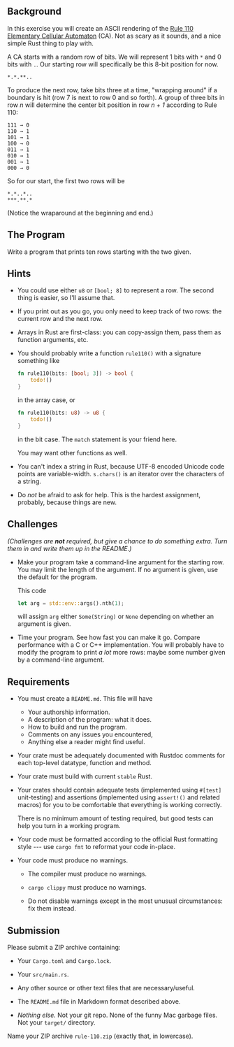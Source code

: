 ## Background

In this exercise you will create an ASCII rendering of the
[Rule 110](https://en.wikipedia.org/wiki/Rule_110)
[Elementary Cellular
Automaton](https://en.wikipedia.org/wiki/Elementary_cellular_automaton)
(CA). Not as scary as it sounds, and a nice simple Rust
thing to play with.


A CA starts with a random row of bits. We will represent 1
bits with `*` and 0 bits with `.`. Our starting row will
specifically be this 8-bit position for now.

    *.*.**..

To produce the next row, take bits three at a time,
"wrapping around" if a boundary is hit (row 7 is next to row
0 and so forth).  A group of three
bits in row *n* will determine the center bit position in
row *n + 1* according to Rule 110:

    111 → 0
    110 → 1
    101 → 1
    100 → 0
    011 → 1
    010 → 1
    001 → 1
    000 → 0

So for our start, the first two rows will be

    *.*..*..
    ***.**.*

(Notice the wraparound at the beginning and end.)

## The Program

Write a program that prints ten rows starting with the two
given.

## Hints

* You could use either `u8` or `[bool; 8]` to represent a
  row.  The second thing is easier, so I'll assume that.

* If you print out as you go, you only need to keep track of
  two rows: the current row and the next row.

* Arrays in Rust are first-class: you can copy-assign them,
  pass them as function arguments, etc.

* You should probably write a function `rule110()` with a
  signature something like
  ```rust
  fn rule110(bits: [bool; 3]) -> bool {
      todo!()
  }
  ```
  in the array case, or 
  ```rust
  fn rule110(bits: u8) -> u8 {
      todo!()
  }
  ```
  in the bit case. The `match` statement is your friend
  here.

  You may want other functions as well.

* You can't index a string in Rust, because UTF-8 encoded
  Unicode code points are variable-width. `s.chars()` is an
  iterator over the characters of a string.

* Do *not* be afraid to ask for help. This is the hardest
  assignment, probably, because things are new.


## Challenges

*(Challenges are ***not*** required, but give a chance to do
something extra. Turn them in and write them up in the README.)*

* Make your program take a command-line argument for the
  starting row. You may limit the length of the argument.
  If no argument is given, use the default for the program.

  This code

  ```rust
  let arg = std::env::args().nth(1);
  ```

  will assign `arg` either `Some(String)` or `None`
  depending on whether an argument is given.

* Time your program. See how fast you can make it
  go. Compare performance with a C or C++ implementation.
  You will probably have to modify the program to print *a
  lot* more rows: maybe some number given by a command-line
  argument.

## Requirements

* You must create a `README.md`. This file will have
  * Your authorship information.
  * A description of the program: what it does.
  * How to build and run the program.
  * Comments on any issues you encountered,
  * Anything else a reader might find useful.

* Your crate must be adequately documented with Rustdoc
  comments for each top-level datatype, function and
  method.

* Your crate must build with current `stable` Rust.

* Your crates should contain adequate tests (implemented
  using `#[test]` unit-testing) and assertions
  (implemented using `assert!()` and related macros) for
  you to be comfortable that everything is working
  correctly. 
  
  There is no minimum amount of testing required, but good
  tests can help you turn in a working program.

* Your code must be formatted according to the official Rust
  formatting style --- use `cargo fmt` to reformat your code in-place.

* Your code must produce no warnings.

  * The compiler must produce no warnings.

  * `cargo clippy` must produce no warnings.

  * Do not disable warnings except in the most unusual
    circumstances: fix them instead.

## Submission

Please submit a ZIP archive containing:

*   Your `Cargo.toml` and `Cargo.lock`.

*   Your `src/main.rs`.

*   Any other source or other text files that are necessary/useful.

*   The `README.md` file in Markdown format described above.

*   *Nothing else.* Not your git repo. None of the funny Mac garbage
    files. Not your `target/` directory.

Name your ZIP archive `rule-110.zip` (exactly that, in lowercase).
